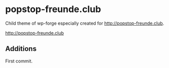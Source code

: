 popstop-freunde.club
====================

Child theme of wp-forge especially created for http://popstop-freunde.club.

http://popstop-freunde.club

## Additions
First commit.
